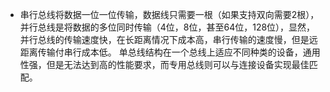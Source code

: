 * 串行总线将数据一位一位传输，数据线只需要一根（如果支持双向需要2根），并行总线是将数据的多位同时传输（4位，8位，甚至64位，128位），显然，并行总线的传输速度快，在长距离情况下成本高，串行传输的速度慢，但是远距离传输付串行成本低。
  单总线结构在一个总线上适应不同种类的设备，通用性强，但是无法达到高的性能要求，而专用总线则可以与连接设备实现最佳匹配。
  